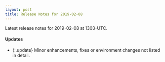 ```yaml
---
layout: post
title: Release Notes for 2019-02-08
---
```


Latest release notes for 2019-02-08 at 1303-UTC.

<div class='updates' markdown='1'>

#### Updates

- {:.update} Minor enhancements, fixes or environment changes not listed in detail.

</div>


